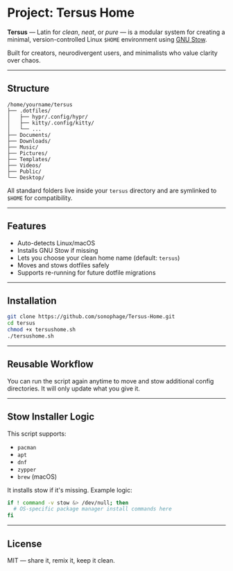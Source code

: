 
# Project: Tersus Home

**Tersus** — Latin for *clean*, *neat*, or *pure* — is a modular system for creating a minimal, version-controlled Linux `$HOME` environment using [GNU Stow](https://www.gnu.org/software/stow/).

Built for creators, neurodivergent users, and minimalists who value clarity over chaos.

---

## Structure

```
/home/yourname/tersus
├── .dotfiles/
│   ├── hypr/.config/hypr/
│   ├── kitty/.config/kitty/
│   └── ...
├── Documents/
├── Downloads/
├── Music/
├── Pictures/
├── Templates/
├── Videos/
├── Public/
└── Desktop/
```

All standard folders live inside your `tersus` directory and are symlinked to `$HOME` for compatibility.

---

## Features

- Auto-detects Linux/macOS
- Installs GNU Stow if missing
- Lets you choose your clean home name (default: `tersus`)
- Moves and stows dotfiles safely
- Supports re-running for future dotfile migrations

---

## Installation

```bash
git clone https://github.com/sonophage/Tersus-Home.git
cd tersus
chmod +x tersushome.sh
./tersushome.sh
```

---

## Reusable Workflow

You can run the script again anytime to move and stow additional config directories. It will only update what you give it.

---

## Stow Installer Logic

This script supports:

- `pacman`
- `apt`
- `dnf`
- `zypper`
- `brew` (macOS)

It installs stow if it's missing. Example logic:

```bash
if ! command -v stow &> /dev/null; then
  # OS-specific package manager install commands here
fi
```

---

## License

MIT — share it, remix it, keep it clean.
